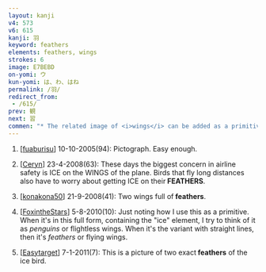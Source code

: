 ```yaml
---
layout: kanji
v4: 573
v6: 615
kanji: 羽
keyword: feathers
elements: feathers, wings
strokes: 6
image: E7BEBD
on-yomi: ウ
kun-yomi: は、わ、はね
permalink: /羽/
redirect_from:
 - /615/
prev: 観
next: 習
commen: "* The related image of <i>wings</i> can be added as a primitive meaning. It can also take the form <sup>ョョ</sup>&nbsp;when used as a primitive, as we shall see in frames 618 and 619."
---
```


1) [<a href="http://kanji.koohii.com/profile/fuaburisu">fuaburisu</a>] 10-10-2005(94): Pictograph. Easy enough.

2) [<a href="http://kanji.koohii.com/profile/Ceryn">Ceryn</a>] 23-4-2008(63): These days the biggest concern in airline safety is ICE on the WINGS of the plane. Birds that fly long distances also have to worry about getting ICE on their<strong> FEATHERS</strong>.

3) [<a href="http://kanji.koohii.com/profile/konakona50">konakona50</a>] 21-9-2008(41): Two wings full of<strong> feathers</strong>.

4) [<a href="http://kanji.koohii.com/profile/FoxintheStars">FoxintheStars</a>] 5-8-2010(10): Just noting how I use this as a primitive. When it&#039;s in this full form, containing the &quot;ice&quot; element, I try to think of it as <em>penguins</em> or flightless wings. When it&#039;s the variant with straight lines, then it&#039;s <em>feathers</em> or flying wings.

5) [<a href="http://kanji.koohii.com/profile/Easytarget">Easytarget</a>] 7-1-2011(7): This is a picture of two exact<strong> feathers</strong> of the ice bird.


